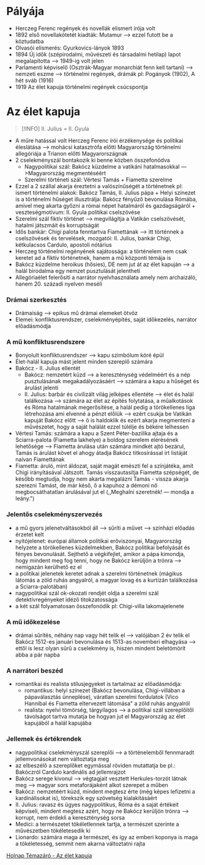 # Pályája

- Herczeg Ferenc regények és novellák elismert írója volt
- 1892 első novellakötetét kiadták: Mutamur —> ezzel futott be a köztudatba
- Olvasói elismerés: Gyurkovics-lányok 1893
- 1894 Új idők (szépirodalmi, művészeti és társadalmi hetilap) lapot megalapította —> 1949-ig volt jelen
- Parlamenti képviselő (Osztrák-Magyar monarchiát fenn kell tartani) —> nemzeti eszme —> történelmi regények, drámák pl: Pogányok (1902), A hét sváb (1916)
- 1919 Az élet kapuja történelmi regények csúcspontja

# Az élet kapuja

> [!INFO] II. Julius = II. Gyula

- A műre hatással volt Herczeg Ferenc írói érzékenysége és politikai éleslátása
	—> mohácsi katasztrófa előtti Magyarország történelmi allegóriája a Trianon előtti Magyarországnak
- 2 cselekményszál bontakozik ki benne közben összefonódva
	- Nagypolitikai szál: Bakócz küzdelme a vatikáni hatalmasokkal
		—>Magyarország megmentéséért
	- Szerelmi történeti szál: Vértesi Tamás + Fiametta szerelme
- Ezzel a 2 szállal akarja éreztetni a valószínűségét a történetnek pl: ismert történelmi alakok: Bakócz Tamás, II. Julius pápa + Helyi színezet is a történelmi hűséget illusztrálja: Bakócz fényűző bevonulása Rómába, amivel meg akarta győzni a római népet hatalmáról és gazdagságáról + veszteségmotívum: II. Gyula politikai cselszövése
- Szerelmi szál fiktív történet —> megvilágítja a Vatikán cselszövését, hatalmi játszmáit és korruptságát
- Idős bankár: Chigi palota fenntartva Fiamettának —> itt történnek a cselszövések és tervelések, mozgatói: II. Julius, bankár Chigi, kétkulacsos Cardulo, apostoli nótárius
- Herczeg történelmi regényének sajátossága: a történelem nem csak keretet ad a fiktív történetnek, hanem a mű központi témája is
- Bakócz küzdelme heroikus (hősies), DE nem jut át az élet kapuján —> a halál birodalma egy nemzet pusztulását jelentheti
- Allegóriaélet felerősíti a narrátor nyelvhasználata amely nem archaizáló, hanem 20. századi nyelven meséli

### Drámai szerkesztés

- Drámaiság —> epikus mű drámai elemeket ötvöz
- Elemei: konfliktusrendszer, cselekményépítés, saját időkezelés, narrátor előadásmódja

### A mű konfliktusrendszere

- Bonyolult konfliktusrendszer —> kapu szimbólum köré épül
- Élet-halál kapuja mást jelent minden szereplő számára
- Bakócz - II. Julius ellentét
	- Bakócz: nemzetért küzd —> a kereszténység védelméért és a nép pusztulásának megakadályozásáért —> számára a kapu a hűséget és árulást jelenti
	- II. Julius: barbár és civilizált világ jelképes ellentéte —> élet és halál találkozása —> számára az élet az építés folytatása, a műalkotások és Róma hatalmának megerősítése, a halál pedig a törökellenes liga létrehozása ami elvenné a pénzt előlük —> ezért csukja be Vatikán kapuját Bakócz előtt —> ő is haldoklik és ezért akarja megmenteni a művészetet, hogy a saját halálát ezzel túlélje és békére lelhessen
- Vértesi Tamás: számára a kapu a Szent Péter-bazilika ajtaja és a Sciarra-palota (Fiametta lakhelye) a boldog szerelem elérésének lehetősége —> Fiametta árulása után számára mindkét ajtó bezárul, Tamás is árulást követ el ahogy átadja Bakócz titkosírással írt listáját naívan Fiamettának
- Fiametta: áruló, mint áldozat, saját magát emészti fel a színjátéka, amit Chigi irányításával Játszott. Tamás visszautasítja Fiametta szépségét, de később megtudja, hogy nem akarta megalázni Tamás - vissza akarja szerezni Tamást, de már késő, ő a kapuhoz a démoni nő megbocsáthatatlan árulásával jut el (,,Meghalni szeretnék! — mondja a leány.")

### Jelentős cselekményszervezés

- a mű gyors jelenetváltásokból áll —> sűríti a művet —> színházi előadás érzetet kelt
- nyitójelenet: európai államok politikai erőviszonyai, Magyarország helyzete a törökellenes küzdelmekben, Bakócz politikai befolyását és fényes bevonulását. Sejthető a végkifejlet, amikor a pápa kimondja, hogy mindent meg fog tenni, hogy ne Bakócz kerüljön a trónra —> nemigazán kerülhető ez el
- a politikai jelenetek keretet adnak a szerelmi történetnek (mágikus látomás a zöld ruhás angyalról, a magyar lovag és a kurtizán találkozása a Sciarra-palotában)
- nagypolitikai szál ok-okozati rendjét oldja a szerelmi szál detektívregényeket idéző titokzatossága
- a két szál folyamatosan összefonódik pl: Chigi-villa lakomajelenete

### A mű időkezelése

- drámai sűrítés, néhány nap vagy hét telik el —> valójában 2 év telik el Bakócz 1512-es januári bevonulása és 1513-as novemberi elhagyása —> ettől is lesz olyan sűrű a cselekmény is, hiszen mindent beletömörít abba a pár napba

### A narrátori beszéd

- romantikai és realista stílusjegyeket is tartalmaz az előadásmódja:
	- romantikus: helyi színezet (Bakócz bevonulása, Chigi-villában a pápaválasztás ünneplése), váratlan szerelmi fordulatok (Vico Hannibal és Fiametta eltervezett látomása" a zöld ruhás angyalról
	- realista: nyelvi tömörség, tárgyilagos —> a politikai szál szereplőitől távolságot tartva mutatja be hogyan jut el Magyarország az élet kapujából a halál kapujába

### Jellemek és értékrendek

- nagypolitikai cselekményszál szereplői —> a történelemből fennmaradt jellemvonásokat nem változtatja meg
- az elbeszélő a szereplőket egymással röviden mutattatja be pl.: Bakóczról Cardulo kardinális ad jellemrajzot
- Bakócz serege kivonul —> végtagjait vesztett Herkules-torzót látnak meg —> magyar sors metaforájaként alkot szerepet a műben
- Bakócz: nemzetéért küzd, mindent megtesz érte (még képes lefizetni a kardinálisokat is), törekszik egy szövetség kialakításáért
- II. Julius: ravasz és ügyes nagypolitikus, Róma és a saját értékeit képviseli, mindent megtesz azért, hogy ne Bakócz kerüljön trónra —> korrupt, nem érdekli a kereszténység sorsa
- Medici: a természetet tökéletlennek tartja, a természet szerinte a művészetben tökéletesedik ki
- Lionardo: számára maga a természet, és így az emberi koponya is maga a tökéletesség, semmit nem akarna változtatni rajta

[Holnap Témazáró - Az élet kapuja](https://www.youtube.com/watch?v=jm5lKoHE1sQ)
